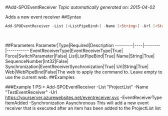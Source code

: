 #Add-SPOEventReceiver
*Topic automatically generated on: 2015-04-02*

Adds a new event receiver
##Syntax
```powershell
Add-SPOEventReceiver -List [<ListPipeBind>] -Name [<String>] -Url [<String>] -EventReceiverType [<EventReceiverType>] -Synchronization [<EventReceiverSynchronization>] [-SequenceNumber [<Int32>]] [-Force [<SwitchParameter>]] [-Web [<WebPipeBind>]]
```
&nbsp;

##Parameters
Parameter|Type|Required|Description
---------|----|--------|-----------
EventReceiverType|EventReceiverType|True|
Force|SwitchParameter|False|
List|ListPipeBind|True|
Name|String|True|
SequenceNumber|Int32|False|
Synchronization|EventReceiverSynchronization|True|
Url|String|True|
Web|WebPipeBind|False|The web to apply the command to. Leave empty to use the current web.
##Examples

###Example 1
    PS:> Add-SPOEventReceiver -List "ProjectList" -Name "TestEventReceiver" -Url https://yourserver.azurewebsites.net/eventreceiver.svc -EventReceiverType ItemAdded -Synchronization Asynchronous
This will add a new event receiver that is executed after an item has been added to the ProjectList list
